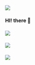 ### <img src="https://capsule-render.vercel.app/api?type=waving&color=auto&height=200&section=header&text=SoYeon&nbsp;Github&fontSize=90" />

### HI! there 👋
### <div align="center">
### <img src="https://img.shields.io/badge/Java-007396?style=flat&logo=Java&logoColor=white" />
### <img src="https://img.shields.io/badge/HTML5-E34F26?style=flat&logo=HTML5&logoColor=white" />
### <img src="https://img.shields.io/badge/CSS3-1572B6?style=flat&logo=CSS3&logoColor=white" />
### </div>

<!--
**YANGSoY/YANGSoY** is a ✨ _special_ ✨ repository because its `README.md` (this file) appears on your GitHub profile.

Here are some ideas to get you started:

- 🔭 I’m currently working on ...
- 🌱 I’m currently learning ...
- 👯 I’m looking to collaborate on ...
- 🤔 I’m looking for help with ...
- 💬 Ask me about ...
- 📫 How to reach me: ...
- 😄 Pronouns: ...
- ⚡ Fun fact: ...
-->
